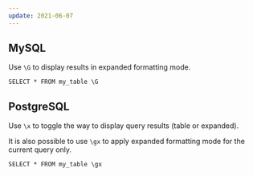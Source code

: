 ```yaml
---
update: 2021-06-07
---
```


## MySQL

Use `\G` to display results in expanded formatting mode.

```
SELECT * FROM my_table \G
```

## PostgreSQL

Use `\x` to toggle the way to display query results (table or expanded).

It is also possible to use `\gx` to apply expanded formatting mode for the current query only.

```
SELECT * FROM my_table \gx
```
